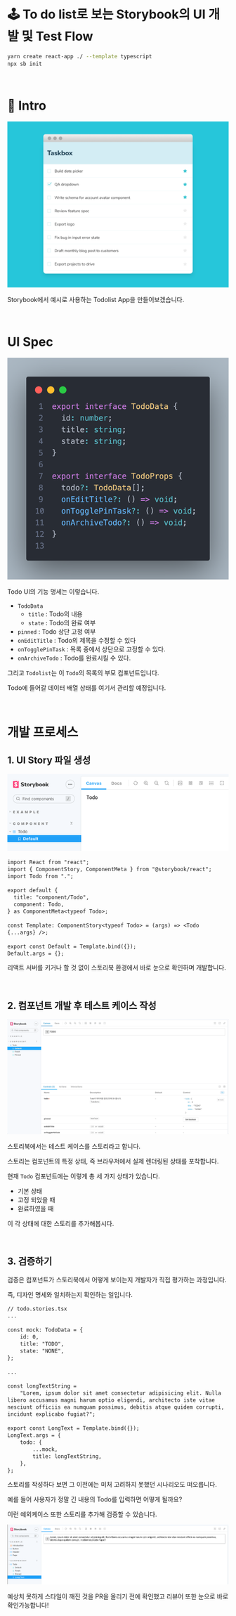 # 🕹️ To do list로 보는 Storybook의 UI 개발 및 Test Flow

```bash
yarn create react-app ./ --template typescript
npx sb init
```

<br />

# 🐼 Intro

![TODO](./docs/example.png)

Storybook에서 예시로 사용하는 Todolist App을 만들어보겠습니다.

<br />

# UI Spec

![TODO](./docs/todo1.png)

Todo UI의 기능 명세는 이렇습니다.

- `TodoData`
  - `title` : Todo의 내용
  - `state` : Todo의 완료 여부
- `pinned` : Todo 상단 고정 여부
- `onEditTitle` : Todo의 제목을 수정할 수 있다
- `onTogglePinTask` : 목록 중에서 상단으로 고정할 수 있다.
- `onArchiveTodo` : Todo를 완료시킬 수 있다.

그리고 `Todolist`는 이 `Todo`의 목록의 부모 컴포넌트입니다.

Todo에 들어갈 데이터 배열 상태를 여기서 관리할 예정입니다.

<br />

# 개발 프로세스

## 1. UI Story 파일 생성

![TODO](./docs/todo2.png)

```tsx
import React from "react";
import { ComponentStory, ComponentMeta } from "@storybook/react";
import Todo from ".";

export default {
  title: "component/Todo",
  component: Todo,
} as ComponentMeta<typeof Todo>;

const Template: ComponentStory<typeof Todo> = (args) => <Todo {...args} />;

export const Default = Template.bind({});
Default.args = {};
```

리액트 서버를 키거나 할 것 없이 스토리북 환경에서 바로 눈으로 확인하며 개발합니다.

<br />

## 2. 컴포넌트 개발 후 테스트 케이스 작성

![TODO](./docs/todo3.gif)

스토리북에서는 테스트 케이스를 스토리라고 합니다.

스토리는 컴포넌트의 특정 상태, 즉 브라우저에서 실제 렌더링된 상태를 포착합니다.

현재 `Todo` 컴포넌트에는 이렇게 총 세 가지 상태가 있습니다.

- 기본 상태
- 고정 되었을 때
- 완료하였을 때

이 각 상태에 대한 스토리를 추가해봅시다.

<br />

## 3. 검증하기

검증은 컴포넌트가 스토리북에서 어떻게 보이는지 개발자가 직접 평가하는 과정입니다.

즉, 디자인 명세와 일치하는지 확인하는 일입니다.

```tsx
// todo.stories.tsx
...

const mock: TodoData = {
	id: 0,
	title: "TODO",
	state: "NONE",
};

...

const longTextString =
	"Lorem, ipsum dolor sit amet consectetur adipisicing elit. Nulla libero accusamus magni harum optio eligendi, architecto iste vitae nesciunt officiis ea numquam possimus, debitis atque quidem corrupti, incidunt explicabo fugiat?";

export const LongText = Template.bind({});
LongText.args = {
	todo: {
		...mock,
		title: longTextString,
	},
};
```

스토리를 작성하다 보면 그 이전에는 미처 고려하지 못했던 시나리오도 떠오릅니다.

예를 들어 사용자가 정말 긴 내용의 Todo를 입력하면 어떻게 될까요?

이런 예외케이스 또한 스토리를 추가해 검증할 수 있습니다.

![TODO](./docs/todo4.png)

예상치 못하게 스타일이 깨진 것을 PR을 올리기 전에 확인했고 리뷰어 또한 눈으로 바로 확인가능합니다!
